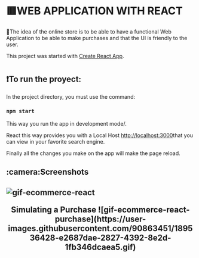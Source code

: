 # <h1>:red_square:WEB APPLICATION WITH REACT</h1>

:small_red_triangle:The idea of the online store is to be able to have a functional Web Application to be able to make purchases and that the UI is friendly to the user.


This project was started with [Create React App](https://github.com/facebook/create-react-app).

# <h2>:exclamation:To run the proyect:</h2>

In the project directory, you must use the command:

### `npm start`

This way you run the app in development mode/.

React this way provides you with a Local Host [http://localhost:3000](http://localhost:3000)that you can view in your favorite search engine.


Finally all the changes you make on the app will make the page reload.

<h2>:camera:Screenshots<h2>
 
 <p align="center">
 
 
![gif-ecommerce-react](https://user-images.githubusercontent.com/90863451/189536232-d342da1d-6432-484c-a751-35deac4ce4df.gif)

</p>
<p align="center">
 Simulating a Purchase
 ![gif-ecommerce-react-purchase](https://user-images.githubusercontent.com/90863451/189536428-e2687dae-2827-4392-8e2d-1fb346dcaea5.gif)
 </p>
 
